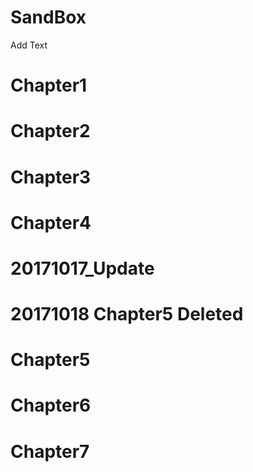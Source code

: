 # SandBox
Add Text

# Chapter1
# Chapter2
# Chapter3
# Chapter4
# 20171017_Update
# 20171018 Chapter5 Deleted
# Chapter5
# Chapter6
# Chapter7
